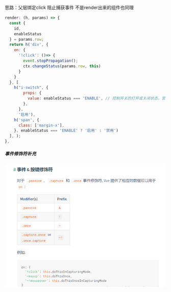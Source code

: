 思路：父层绑定click 阻止捕获事件
不是render出来的组件也同理
```javascript
render: (h, params) => {
  const {
    id,
    enableStatus
  } = params.row;
  return h('div', {
    on: {
      '!click': ()=> {
        event.stopPropagation();
        ctx.changeStatus(params.row, this)
      }
    }
  }, [
    h("i-switch", {
        props: {
          value: enableStatus === 'ENABLE', // 控制开关的打开或关闭状态，官网文档属性是value
        },
      },
      '启用'),
    h('span', {
      class: ['margin-x'],
    }, enableStatus === 'ENABLE' ? '启用' : '禁用')
  ], );
},
```
##### 事件修饰符补充

![修饰符](../assets/1771496-01a4f857a48b9f2b.png)